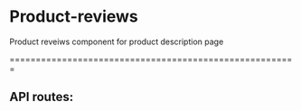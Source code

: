 
# Product-reviews

Product reveiws component for product description page

=======================================================
## API routes:
